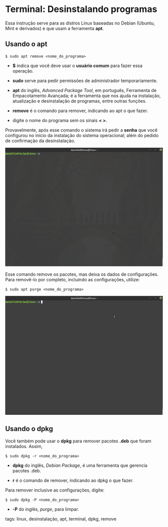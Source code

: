# Terminal: Desinstalando programas

Essa instrução serve para as distros Linux baseadas no Debian (Ubuntu, Mint e derivados) e que usam a ferramenta **apt**.


## Usando o apt

```
$ sudo apt remove <nome_do_programa>
```

- **$** indica que você deve usar o **usuário comum** para fazer essa operação.

- **sudo** serve para pedir permissões de administrador temporariamente.

- **apt** do inglês, *Advanced Package Tool*, em português, Ferramenta de Empacotamento Avançada; é a ferramenta que nos ajuda na instalação, atualização e desinstalação de programas, entre outras funções.

- **remove** é o comando para remover, indicando ao apt o que fazer.

- digite o nome do programa sem os sinais **< >**.

Provavelmente, após esse comando o sistema irá pedir a **senha** que você configurou no início da instalação do sistema operacional; além do pedido de confirmação da desinstalação.

![remove](img/p0001-0.gif)

Esse comando remove os pacotes, mas deixa os dados de configurações. Para removê-lo por completo, incluindo as configurações, utilize:

```
$ sudo apt purge <nome_do_programa>
```

![purge](img/p0001-1.gif)

## Usando o dpkg

Você também pode usar o **dpkg** para remover pacotes **.deb** que foram instalados. Assim,

```
$ sudo dpkg -r <nome_do_programa>
```

- **dpkg** do inglês, *Debian Package*, é uma ferramenta que gerencia pacotes .deb.

- **r** é o comando de remover, indicando ao dpkg o que fazer.

Para remover inclusive as configurações, digite:

```
$ sudo dpkg -P <nome_do_programa>
```

- **-P** do inglês, *purge*, para limpar.

tags: linux, desinstalação, apt, terminal, dpkg, remove
